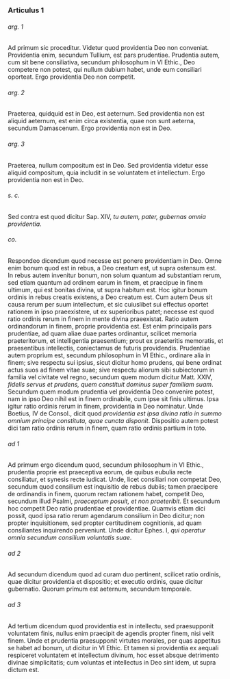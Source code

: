 ### Articulus 1

###### arg. 1
Ad primum sic proceditur. Videtur quod providentia Deo non conveniat. Providentia enim, secundum Tullium, est pars prudentiae. Prudentia autem, cum sit bene consiliativa, secundum philosophum in VI Ethic., Deo competere non potest, qui nullum dubium habet, unde eum consiliari oporteat. Ergo providentia Deo non competit.

###### arg. 2
Praeterea, quidquid est in Deo, est aeternum. Sed providentia non est aliquid aeternum, est enim circa existentia, quae non sunt aeterna, secundum Damascenum. Ergo providentia non est in Deo.

###### arg. 3
Praeterea, nullum compositum est in Deo. Sed providentia videtur esse aliquid compositum, quia includit in se voluntatem et intellectum. Ergo providentia non est in Deo.

###### s. c.
Sed contra est quod dicitur Sap. XIV, *tu autem, pater, gubernas omnia providentia*.

###### co.
Respondeo dicendum quod necesse est ponere providentiam in Deo. Omne enim bonum quod est in rebus, a Deo creatum est, ut supra ostensum est. In rebus autem invenitur bonum, non solum quantum ad substantiam rerum, sed etiam quantum ad ordinem earum in finem, et praecipue in finem ultimum, qui est bonitas divina, ut supra habitum est. Hoc igitur bonum ordinis in rebus creatis existens, a Deo creatum est. Cum autem Deus sit causa rerum per suum intellectum, et sic cuiuslibet sui effectus oportet rationem in ipso praeexistere, ut ex superioribus patet; necesse est quod ratio ordinis rerum in finem in mente divina praeexistat. Ratio autem ordinandorum in finem, proprie providentia est. Est enim principalis pars prudentiae, ad quam aliae duae partes ordinantur, scilicet memoria praeteritorum, et intelligentia praesentium; prout ex praeteritis memoratis, et praesentibus intellectis, coniectamus de futuris providendis. Prudentiae autem proprium est, secundum philosophum in VI Ethic., ordinare alia in finem; sive respectu sui ipsius, sicut dicitur homo prudens, qui bene ordinat actus suos ad finem vitae suae; sive respectu aliorum sibi subiectorum in familia vel civitate vel regno, secundum quem modum dicitur Matt. XXIV, *fidelis servus et prudens, quem constituit dominus super familiam suam*. Secundum quem modum prudentia vel providentia Deo convenire potest, nam in ipso Deo nihil est in finem ordinabile, cum ipse sit finis ultimus. Ipsa igitur ratio ordinis rerum in finem, providentia in Deo nominatur. Unde Boetius, IV de Consol., dicit quod *providentia est ipsa divina ratio in summo omnium principe constituta, quae cuncta disponit*. Dispositio autem potest dici tam ratio ordinis rerum in finem, quam ratio ordinis partium in toto.

###### ad 1
Ad primum ergo dicendum quod, secundum philosophum in VI Ethic., prudentia proprie est praeceptiva eorum, de quibus eubulia recte consiliatur, et synesis recte iudicat. Unde, licet consiliari non competat Deo, secundum quod consilium est inquisitio de rebus dubiis; tamen praecipere de ordinandis in finem, quorum rectam rationem habet, competit Deo, secundum illud Psalmi, *praeceptum posuit, et non praeteribit*. Et secundum hoc competit Deo ratio prudentiae et providentiae. Quamvis etiam dici possit, quod ipsa ratio rerum agendarum consilium in Deo dicitur; non propter inquisitionem, sed propter certitudinem cognitionis, ad quam consiliantes inquirendo perveniunt. Unde dicitur Ephes. I, *qui operatur omnia secundum consilium voluntatis suae*.

###### ad 2
Ad secundum dicendum quod ad curam duo pertinent, scilicet ratio ordinis, quae dicitur providentia et dispositio; et executio ordinis, quae dicitur gubernatio. Quorum primum est aeternum, secundum temporale.

###### ad 3
Ad tertium dicendum quod providentia est in intellectu, sed praesupponit voluntatem finis, nullus enim praecipit de agendis propter finem, nisi velit finem. Unde et prudentia praesupponit virtutes morales, per quas appetitus se habet ad bonum, ut dicitur in VI Ethic. Et tamen si providentia ex aequali respiceret voluntatem et intellectum divinum, hoc esset absque detrimento divinae simplicitatis; cum voluntas et intellectus in Deo sint idem, ut supra dictum est.

